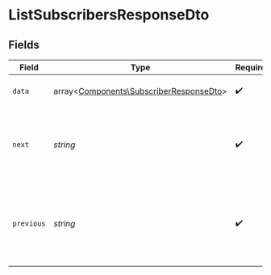 # ListSubscribersResponseDto


## Fields

| Field                                                                                       | Type                                                                                        | Required                                                                                    | Description                                                                                 |
| ------------------------------------------------------------------------------------------- | ------------------------------------------------------------------------------------------- | ------------------------------------------------------------------------------------------- | ------------------------------------------------------------------------------------------- |
| `data`                                                                                      | array<[Components\SubscriberResponseDto](../../Models/Components/SubscriberResponseDto.md)> | :heavy_check_mark:                                                                          | List of returned Subscribers                                                                |
| `next`                                                                                      | *string*                                                                                    | :heavy_check_mark:                                                                          | The cursor for the next page of results, or null if there are no more pages.                |
| `previous`                                                                                  | *string*                                                                                    | :heavy_check_mark:                                                                          | The cursor for the previous page of results, or null if this is the first page.             |